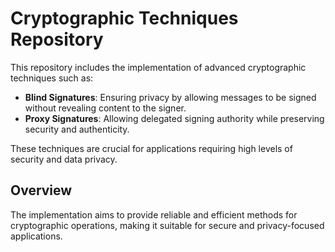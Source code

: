 # Cryptographic Techniques Repository

This repository includes the implementation of advanced cryptographic techniques such as:

- **Blind Signatures**: Ensuring privacy by allowing messages to be signed without revealing content to the signer.
- **Proxy Signatures**: Allowing delegated signing authority while preserving security and authenticity.

These techniques are crucial for applications requiring high levels of security and data privacy.

## Overview

The implementation aims to provide reliable and efficient methods for cryptographic operations, making it suitable for secure and privacy-focused applications.
